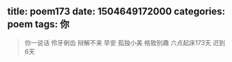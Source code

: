 title: poem173
date: 1504649172000
categories: poem
tags: 你
---
> 你一说话
伶牙俐齿
辩解不来
早安
孤独小美
格致别趣
六点起床173天 迟到6天